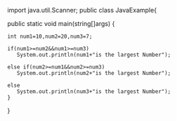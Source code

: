 import java.util.Scanner;
public class JavaExample{

 public static void main(string[]args) {
   
    int num1=10,num2=20,num3=7;
    
    if(num1>=num2&&num1>=num3)
       System.out.println(num1+"is the largest Number");

    else if(num2>=num1&&num2>=num3)
       System.out.println(num2+"is the largest Number");
  
    else
       System.out.println(num3+"is the largest Number");
    }
}
